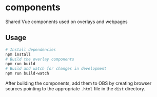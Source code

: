 # components
Shared Vue components used on overlays and webpages

## Usage

```bash
# Install dependencies
npm install
# Build the overlay components
npm run build
# Build and watch for changes in development
npm run build-watch
```

After building the components, add them to OBS by creating browser sources pointing to the appropriate `.html` file in the `dist` directory.
